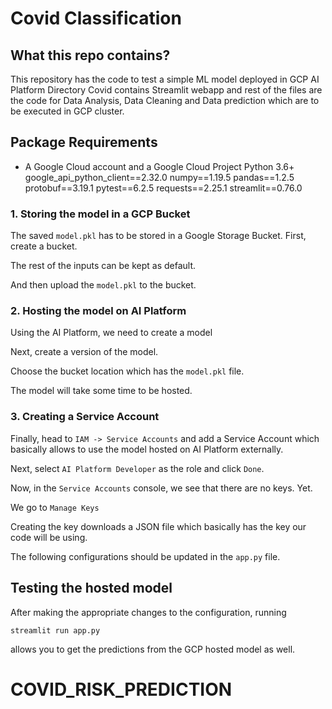 # Covid Classification

## What this repo contains?

This repository has the code to test a simple ML model deployed in GCP AI Platform
Directory Covid contains Streamlit webapp 
and rest of the files are the code for Data Analysis, Data Cleaning and Data prediction which are to be executed in GCP cluster.


## Package Requirements
* A Google Cloud account and a Google Cloud Project 
Python 3.6+
google_api_python_client==2.32.0
numpy==1.19.5
pandas==1.2.5
protobuf==3.19.1
pytest==6.2.5
requests==2.25.1
streamlit==0.76.0

### 1. Storing the model in a GCP Bucket
The saved `model.pkl` has to be stored in a Google Storage Bucket. First, create a bucket.

The rest of the inputs can be kept as default. 

And then upload the `model.pkl` to the bucket.

### 2. Hosting the model on AI Platform
Using the AI Platform, we need to create a model


Next, create a version of the model.


Choose the bucket location which has the `model.pkl` file.


The model will take some time to be hosted.


### 3. Creating a Service Account

Finally, head to `IAM -> Service Accounts` and add a Service Account which basically allows to use the model hosted on AI Platform externally.


Next, select `AI Platform Developer` as the role and click `Done`.


Now, in the `Service Accounts` console, we see that there are no keys. Yet.

We go to `Manage Keys`


Creating the key downloads a JSON file which basically has the key our code will be using.


The following configurations should be updated in the `app.py` file.


## Testing the hosted model

After making the appropriate changes to the configuration, running

```
streamlit run app.py
```

allows you to get the predictions from the GCP hosted model as well.

# COVID_RISK_PREDICTION
